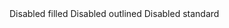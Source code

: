 <div id="exampleWrapper" class="grid gap-6 items-end w-full md:grid-cols-3">
    <FloatingLabel style="filled" id="disabled_filled" name="disabled_filled" type="text" disabled >
        Disabled filled
    </FloatingLabel>
    <FloatingLabel style="outlined" id="disabled_outlined" name="disabled_outlined" type="text" disabled>
        Disabled outlined
    </FloatingLabel>
    <FloatingLabel id="disabled_standard" name="disabled_standard" type="text" disabled>
        Disabled standard
    </FloatingLabel>
</div>